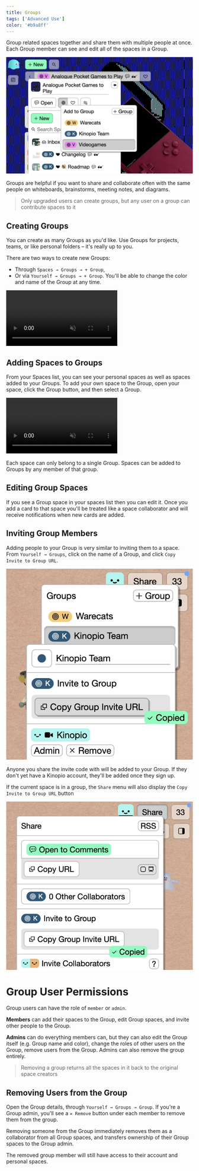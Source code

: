 ```yaml
---
title: Groups
tags: ['Advanced Use']
color: '#b9a8ff'
---
```


Group related spaces together and share them with multiple people at once. Each Group member can see and edit all of the spaces in a Group.

<p>
<img src="/assets/posts/groups/group-overview.webp" class="wide"/>
</p>

Groups are helpful if you want to share and collaborate often with the same people on whiteboards, brainstorms, meeting notes, and diagrams.


> Only upgraded users can create groups, but any user on a group can contribute spaces to it

## Creating Groups

You can create as many Groups as you'd like. Use Groups for projects, teams, or like personal folders – it's really up to you.

There are two ways to create new Groups:

- Through `Spaces → Groups → + Group`,
- Or via `Yourself → Groups → + Group`. You'll be able to change the color and name of the Group at any time.

<video class="" autoplay loop muted playsinline>
  <source src="/assets/posts/groups/add-group-from-user.mp4">
</video>

## Adding Spaces to Groups

From your Spaces list, you can see your personal spaces as well as spaces added to your Groups. To add your own space to the Group, open your space, click the Group button, and then select a Group.

<p>
<video class="wide" autoplay loop muted playsinline>
  <source src="/assets/posts/groups/add-space-to-group.mp4">
</video>
</p>

Each space can only belong to a single Group. Spaces can be added to Groups by any member of that group.

## Editing Group Spaces

If you see a Group space in your spaces list then you can edit it. Once you add a card to that space you'll be treated like a space collaborator and will receive notifications when new cards are added.

## Inviting Group Members

Adding people to your Group is very similar to inviting them to a space. From `Yourself → Groups`, click on the name of a Group, and click `Copy Invite to Group URL`.

<img src="/assets/posts/groups/group-details-invite-button.webp" class
="narrow"/>

Anyone you share the invite code with will be added to your Group. If they don't yet have a Kinopio account, they'll be added once they sign up.

If the current space is in a group, the `Share` menu will also display the `Copy Invite to Group URL` button

<img src="/assets/posts/groups/share-invite-button.webp" class="narrow"/>

# Group User Permissions

Group users can have the role of `member` or `admin`.

**Members** can add their spaces to the Group, edit Group spaces, and invite other people to the Group.

**Admins** can do everything members can, but they can also edit the Group itself (e.g. Group name and color), change the roles of other users on the Group, remove users from the Group. Admins can also remove the group entirely.

> Removing a group returns all the spaces in it back to the original space creators

## Removing Users from the Group

Open the Group details, through `Yourself → Groups → Group`. If you're a Group admin, you'll see a `✕ Remove` button under each member to remove them from the group.

Removing someone from the Group immediately removes them as a collaborator from all Group spaces, and transfers ownership of their Group spaces to the Group admin.

The removed group member will still have access to their account and personal spaces.

